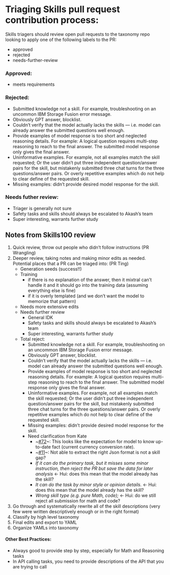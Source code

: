 # Triaging Skills pull request contribution process:
Skills triagers should review open pull requests to the taxonomy repo looking to apply one of the following labels to the PR:

* approved
* rejected
* needs-further-review

### Approved:

- meets requirements

### Rejected:

- Submitted knowledge not a skill. For example, troubleshooting on an uncommon IBM Storage Fusion error message. 
- Obviously GPT answer, blocklist. 
- Couldn’t verify that the model actually lacks the skills — i.e. model can already answer the submitted questions well enough. 
- Provide examples of model response is too short and neglected reasoning details. For example: A logical question requires multi-step reasoning to reach to the final answer. The submitted model response only gives the final answer. 
- Uninformative examples. For example, not all examples match the skill requested; Or the user didn’t put three independent question/answer pairs for the skill, but mistakenly submitted three chat turns for the three questions/answer pairs. Or overly repetitive examples which do not help to clear define of the requested skill. 
- Missing examples: didn’t provide desired model response for the skill. 

### Needs futher review:

- Triager is generally not sure
- Safety tasks and skills should always be escalated to Akash’s team
- Super interesting, warrants further study

## Notes from Skills100 review
1. Quick review, throw out people who didn’t follow instructions (PR Wrangling)
1. Deeper review, taking notes and making minor edits as needed. Potential places that a PR can be triaged into: (PR Ting)
	* Generation seeds (success!!)
	* Training 
		* if there is no explanation of the answer, then it mixtral can’t handle it and it should go into the training data (assuming everything else is fine)
		* if it is overly templated (and we don’t want the model to memorize that pattern)
	* Needs more extensive edits
	* Needs further review
		* General IDK
		* Safety tasks and skills should always be escalated to Akash’s team
		* Super interesting, warrants further study
	* Total reject:
		* Submitted knowledge not a skill. For example, troubleshooting on an uncommon IBM Storage Fusion error message. 
		* Obviously GPT answer, blocklist. 
		* Couldn’t verify that the model actually lacks the skills — i.e. model can already answer the submitted questions well enough. 
		* Provide examples of model response is too short and neglected reasoning details. For example: A logical question requires multi-step reasoning to reach to the final answer. The submitted model response only gives the final answer. 
		* Uninformative examples. For example, not all examples match the skill requested; Or the user didn’t put three independent question/answer pairs for the skill, but mistakenly submitted three chat turns for the three questions/answer pairs. Or overly repetitive examples which do not help to clear define of the requested skill. 
		* Missing examples: didn’t provide desired model response for the skill. 
		* Need clarification from Kate
			* ~[\#72](https://airtable.com/appmwxXCurh6B4on2/tblv0dKl3LtNvq0Dy/viwA2knaFDbgOACaV/rec9nbO1uzWjHu17b?blocks=hide)~: This looks like the expectation for model to know up-to-date fact (current currency conversion rate). 
			* ~[\#11](https://airtable.com/appmwxXCurh6B4on2/tblv0dKl3LtNvq0Dy/viwA2knaFDbgOACaV/rechobaH1J4drfoo4?blocks=hide)~: Not able to extract the right Json format is not a skill gap? 
			* *If it can do the primary task, but it misses some minor instruction, then reject the PR but save the data for later analysis* ← Hui: does this mean that the model already has the skill? 
			* *It can do the task by minor style or opinion details.* ← Hui: does this mean that the model already has the skill? 
			* *Wrong skill type (e.g. pure Math, code);* ← Hui: do we still reject all submission for math and code? 
1. Go through and systematically rewrite all of the skill descriptions (very few were written descriptively enough or in the right format)
1. Classify by high level taxonomy
1. Final edits and export to YAML
1. Organize YAMLs into taxonomy


#### Other Best Practices:
* Always good to provide step by step, especially for Math and Reasoning tasks 
* In API calling tasks, you need to provide descriptions of the API that you are trying to call
